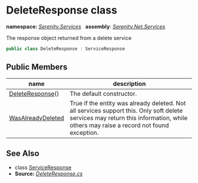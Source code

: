 # DeleteResponse class
**namespace:** *[Serenity.Services](../README.md#serenity.services-namespace)*   **assembly**: *[Serenity.Net.Services](../README.md)*

The response object returned from a delete service

```csharp
public class DeleteResponse : ServiceResponse
```

## Public Members

| name | description |
| --- | --- |
| [DeleteResponse](DeleteResponse/DeleteResponse.md)() | The default constructor. |
| [WasAlreadyDeleted](DeleteResponse/WasAlreadyDeleted.md) | True if the entity was already deleted. Not all services support this. Only soft delete services may return this information, while others may raise a record not found exception. |

## See Also

* class [ServiceResponse](ServiceResponse.md)
* **Source:** *[DeleteResponse.cs](https://github.com/serenity-is/Serenity/blob/master/src/Serenity.Net.Services/Models/DeleteResponse.cs)*